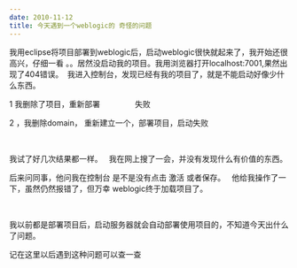 ```yaml
---
date: 2010-11-12
title: 今天遇到一个weblogic的 奇怪的问题
---
```



<p>我用eclipse将项目部署到weblogic后，启动weblogic很快就起来了，我开始还很高兴，仔细一看 。。居然没启动我的项目。我用浏览器打开localhost:7001,果然出现了404错误。&nbsp; 我进入控制台，发现已经有我的项目了，就是不能启动好像少什么东西。</p> <p>1 我删除了项目，重新部署&nbsp;&nbsp;&nbsp;&nbsp;&nbsp;&nbsp;&nbsp;&nbsp;&nbsp;&nbsp;&nbsp;&nbsp;&nbsp;&nbsp;&nbsp; 失败</p> <p>2 ，我删除domain， 重新建立一个，部署项目，启动失败</p> <p>&nbsp;</p> <p>我试了好几次结果都一样。&nbsp;&nbsp; 我在网上搜了一会，并没有发现什么有价值的东西。</p> <p>后来问同事，他问我在控制台 是不是没有点击 激活 或者保存。&nbsp;&nbsp; 他给我操作了一下，虽然仍然报错了，但万幸 weblogic终于加载项目了。</p> <p>&nbsp;</p> <p>我以前都是部署项目后，启动服务器就会自动部署使用项目的，不知道今天出什么了问题。</p> <p>记在这里以后遇到这种问题可以查一查</p>